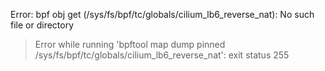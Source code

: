 Error: bpf obj get (/sys/fs/bpf/tc/globals/cilium_lb6_reverse_nat): No such file or directory
> Error while running 'bpftool map dump pinned /sys/fs/bpf/tc/globals/cilium_lb6_reverse_nat':  exit status 255

